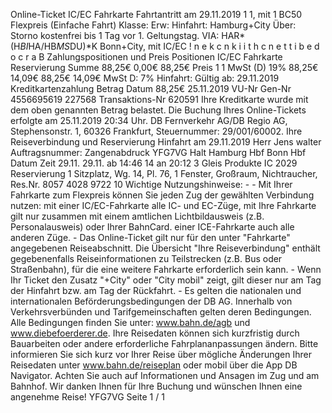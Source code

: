 Online-Ticket IC/EC Fahrkarte Fahrtantritt am 29.11.2019 1 1, mit 1 BC50 Flexpreis (Einfache Fahrt) Klasse: Erw: Hinfahrt: Hamburg+City Über: Storno kostenfrei bis 1 Tag vor 1. Geltungstag. VIA: HAR*(H*BI*HA/HB*MS*DU)*K Bonn+City, mit IC/EC ! n e k c n k i i t h c n e t t i b e d o c r a B Zahlungspositionen und Preis Positionen IC/EC Fahrkarte Reservierung Summe 88,25€ 0,00€ 88,25€ Preis 1 1 MwSt (D) 19% 88,25€ 14,09€ 88,25€ 14,09€ MwSt D: 7% Hinfahrt: Gültig ab: 29.11.2019 Kreditkartenzahlung Betrag Datum 88,25€ 25.11.2019 VU-Nr Gen-Nr 4556695619 227568 Transaktions-Nr 620591 Ihre Kreditkarte wurde mit dem oben genannten Betrag belastet. Die Buchung Ihres Online-Tickets erfolgte am 25.11.2019 20:34 Uhr. DB Fernverkehr AG/DB Regio AG, Stephensonstr. 1, 60326 Frankfurt, Steuernummer: 29/001/60002. Ihre Reiseverbindung und Reservierung Hinfahrt am 29.11.2019 Herr Jens walter Auftragsnummer: Zangenabdruck YFG7VG Halt Hamburg Hbf Bonn Hbf Datum Zeit 29.11. 29.11. ab 14:46 14 an 20:12 3 Gleis Produkte IC 2029 Reservierung 1 Sitzplatz, Wg. 14, Pl. 76, 1 Fenster, Großraum, Nichtraucher, Res.Nr. 8057 4028 9722 10 Wichtige Nutzungshinweise: - - Mit Ihrer Fahrkarte zum Flexpreis können Sie jeden Zug der gewählten Verbindung nutzen: mit einer IC/EC-Fahrkarte alle IC- und EC-Züge, mit Ihre Fahrkarte gilt nur zusammen mit einem amtlichen Lichtbildausweis (z.B. Personalausweis) oder Ihrer BahnCard. einer ICE-Fahrkarte auch alle anderen Züge. - Das Online-Ticket gilt nur für den unter "Fahrkarte" angegebenen Reiseabschnitt. Die Übersicht "Ihre Reiseverbindung" enthält gegebenenfalls Reiseinformationen zu Teilstrecken (z.B. Bus oder Straßenbahn), für die eine weitere Fahrkarte erforderlich sein kann. - Wenn Ihr Ticket den Zusatz "+City" oder "City mobil" zeigt, gilt dieser nur am Tag der Hinfahrt bzw. am Tag der Rückfahrt. - Es gelten die nationalen und internationalen Beförderungsbedingungen der DB AG. Innerhalb von Verkehrsverbünden und Tarifgemeinschaften gelten deren Bedingungen. Alle Bedingungen finden Sie unter: www.bahn.de/agb und www.diebefoerderer.de. Ihre Reisedaten können sich kurzfristig durch Bauarbeiten oder andere erforderliche Fahrplananpassungen ändern. Bitte informieren Sie sich kurz vor Ihrer Reise über mögliche Änderungen Ihrer Reisedaten unter www.bahn.de/reiseplan oder mobil über die App DB Navigator. Achten Sie auch auf Informationen und Ansagen im Zug und am Bahnhof. Wir danken Ihnen für Ihre Buchung und wünschen Ihnen eine angenehme Reise! YFG7VG Seite 1 / 1